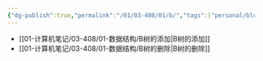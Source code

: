 ```yaml
---
{"dg-publish":true,"permalink":"/01/03-408/01/b/","tags":["personal/blog","algorithm/数据结构/有序表/平衡树/B树","algorithm/数据结构/有序表/平衡树"]}
---
```



-  [[01-计算机笔记/03-408/01-数据结构/B树的添加\|B树的添加]]
-  [[01-计算机笔记/03-408/01-数据结构/B树的删除\|B树的删除]]
